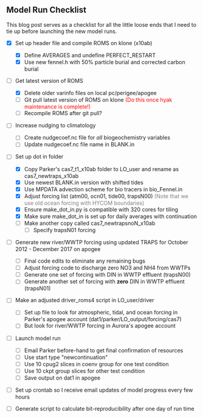 ## Model Run Checklist

This blog post serves as a checklist for all the little loose ends that I need to tie up before launching the new model runs.

- [x] Set up header file and compile ROMS on klone (x10ab)
    - [x] Define AVERAGES and undefine PERFECT_RESTART
    - [x] Use new fennel.h with 50% particle burial and corrected carbon burial 

- [ ] Get latest version of ROMS
    - [x] Delete older varinfo files on local pc/perigee/apogee
    - [ ] Git pull latest version of ROMS on klone <span style="color:red">(Do this once hyak maintenance is complete!)</span>
    - [ ] Recompile ROMS after git pull?

- [ ] Increase nudging to climatology
    - [ ] Create nudgecoef.nc file for *all* biogeochemistry variables
    - [ ] Update nudgecoef.nc file name in BLANK.in

- [ ] Set up dot in folder
     - [x] Copy Parker's cas7_t1_x10ab folder to LO_user and rename as cas7_newtraps_x10ab
     - [x] Use newest BLANK.in version with shifted tides
     - [x] Use MPDATA advection scheme for bio tracers in bio_Fennel.in
     - [x] Adjust forcing list (atm00, ocn01, tide00, trapsN00) <span style="color:gray">(Note that we use old ocean forcing with HYCOM boundaries)</span>
     - [x] Ensure make_dot_in.py is compatible with 320 cores for tiling
     - [x] Make sure make_dot_in is set up for daily averages with continuation
     - [ ] Make another copy called cas7_newtrapsnoN_x10ab
        - [ ] Specify trapsN01 forcing

- [ ] Generate new river/WWTP forcing using updated TRAPS for October 2012 - December 2017 on apogee
    - [ ] Final code edits to eliminate any remaining bugs
    - [ ] Adjust forcing code to discharge zero NO3 and NH4 from WWTPs
    - [ ] Generate one set of forcing with DIN in WWTP effluent (trapsN00)
    - [ ] Generate another set of forcing with **zero** DIN in WWTP effluent (trapsN01)
    
- [ ] Make an adjusted driver_roms4 script in LO_user/driver
    - [ ] Set up file to look for atmospheric, tidal, and ocean forcing in Parker's apogee account (dat1/parker/LO_output/forcing/cas7)
    - [ ] But look for river/WWTP forcing in Aurora's apogee account

- [ ] Launch model run
    - [ ] Email Parker before-hand to get final confirmation of resources
    - [ ] Use start type "newcontinuation"
    - [ ] Use 10 cpug2 slices in coenv group for one test condition
    - [ ] Use 10 ckpt group slices for other test condition
    - [ ] Save output on dat1 in apogee

- [ ] Set up crontab so I receive email updates of model progress every few hours

- [ ] Generate script to calculate bit-reproducibility after one day of run time
